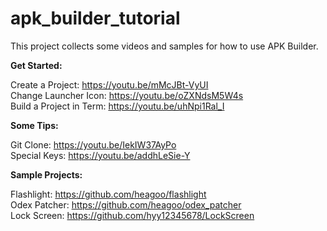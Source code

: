 # apk_builder_tutorial
This project collects some videos and samples for how to use APK Builder.

**Get Started:**
  
Create a Project:
https://youtu.be/mMcJBt-VyUI  
Change Launcher Icon:
https://youtu.be/oZXNdsM5W4s  
Build a Project in Term:
https://youtu.be/uhNpi1Ral_I

**Some Tips:**

Git Clone:
https://youtu.be/IekIW37AyPo  
Special Keys:
https://youtu.be/addhLeSie-Y  

**Sample Projects:**

Flashlight:
https://github.com/heagoo/flashlight  
Odex Patcher:
https://github.com/heagoo/odex_patcher  
Lock Screen:
https://github.com/hyy12345678/LockScreen
